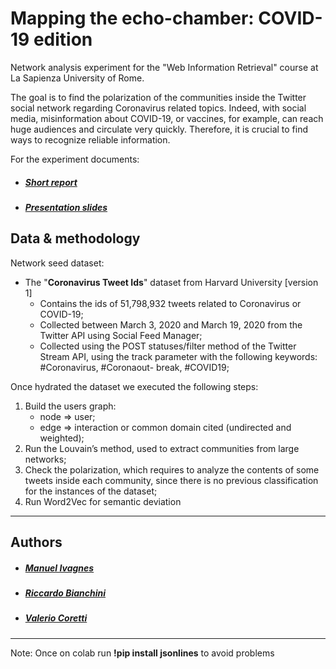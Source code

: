 # Mapping the echo-chamber: COVID-19 edition

Network analysis experiment for the "Web Information Retrieval" course at La Sapienza University of Rome.


The goal is to find the polarization of the communities inside the Twitter social network regarding Coronavirus related topics. Indeed, with social media, misinformation about COVID-19, or vaccines, for example, can reach huge audiences and circulate very quickly. Therefore, it is crucial to find ways to recognize reliable information.

For the experiment documents:
* ##### [Short report]()
* ##### [Presentation slides]()



## Data & methodology

Network seed dataset:
* The "**Coronavirus Tweet Ids**" dataset from Harvard University [version 1]
  -  Contains the ids of 51,798,932 tweets related to Coronavirus or COVID-19;
  -  Collected between March 3, 2020 and March 19, 2020 from the Twitter API using Social Feed Manager;
  - Collected using the POST statuses/filter method of the Twitter Stream API, using the track parameter with the following keywords: #Coronavirus, #Coronaout- break, #COVID19;

Once hydrated the dataset we executed the following steps:
1. Build the users graph:
   - node ⇒ user;
   - edge ⇒ interaction or common domain cited (undirected and weighted);
2. Run the Louvain’s method, used to extract communities from large networks;
3. Check the polarization, which requires to analyze the contents of some tweets inside each community, since there is no previous classification for the instances of the dataset;
4. Run Word2Vec for semantic deviation



---
## Authors
* ##### [Manuel Ivagnes](https://www.linkedin.com/in/manuel-ivagnes-4a5ba018b)
* ##### [Riccardo Bianchini](http://linkedin.com/in/riccardo-bianchini-7a391219b)
* ##### [Valerio Coretti](https://www.linkedin.com/in/valerio-coretti-2913721a3)

---
Note: Once on colab run **!pip install jsonlines** to avoid problems
